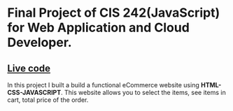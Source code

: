 # Final Project of CIS 242(JavaScript) for Web Application and Cloud Developer.

## [Live code](https://yauacom.github.io/R.A.L.Band/)

In this project I built a  build a functional eCommerce website using **HTML-CSS-JAVASCRIPT**. This website allows you to select the items, see items in cart, total price of the order.

